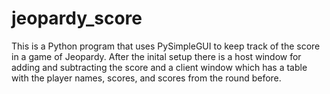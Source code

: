 # jeopardy_score
This is a Python program that uses PySimpleGUI to keep track of the score in a game of Jeopardy. After the inital setup there is a host window for adding and subtracting the score and a client window which has a table with the player names, scores, and scores from the round before.
